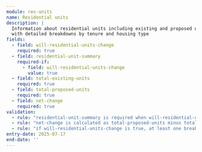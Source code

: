 ```yaml
---
module: res-units
name: Residential units
description: |
  Information about residential units including existing and proposed unit counts, 
  with detailed breakdowns by tenure and housing type
fields:
  - field: will-residential-units-change
    required: true
  - field: residential-unit-summary
    required-if:
      - field: will-residential-units-change
        value: true
  - field: total-existing-units
    required: true
  - field: total-proposed-units
    required: true
  - field: net-change
    required: true
validation:
  - rule: "residential-unit-summary is required when will-residential-units-change is true"
  - rule: "net-change is calculated as total-proposed-units minus total-existing-units"
  - rule: "if will-residential-units-change is true, at least one breakdown for existing and proposed is required (count could be unknown)"
entry-date: 2025-07-17
end-date: ''
---
```


